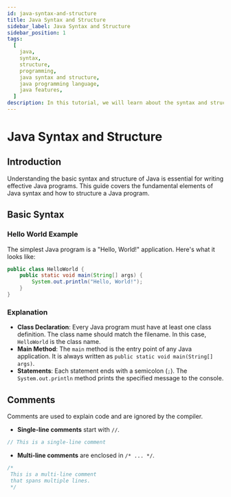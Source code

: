 ```yaml
---
id: java-syntax-and-structure
title: Java Syntax and Structure
sidebar_label: Java Syntax and Structure
sidebar_position: 1
tags:
  [
    java,
    syntax,
    structure,
    programming,
    java syntax and structure,
    java programming language,
    java features,
  ]
description: In this tutorial, we will learn about the syntax and structure of the Java programming language. We will learn about the basic structure of a Java program, Java syntax, and the rules that govern the Java programming language.
---
```


# Java Syntax and Structure

## Introduction

Understanding the basic syntax and structure of Java is essential for writing effective Java programs. This guide covers the fundamental elements of Java syntax and how to structure a Java program.

## Basic Syntax

### Hello World Example

The simplest Java program is a "Hello, World!" application. Here's what it looks like:

```java
public class HelloWorld {
    public static void main(String[] args) {
        System.out.println("Hello, World!");
    }
}
```

### Explanation

- **Class Declaration**: Every Java program must have at least one class definition. The class name should match the filename. In this case, `HelloWorld` is the class name.
- **Main Method**: The `main` method is the entry point of any Java application. It is always written as `public static void main(String[] args)`.
- **Statements**: Each statement ends with a semicolon (`;`). The `System.out.println` method prints the specified message to the console.

## Comments

Comments are used to explain code and are ignored by the compiler.

- **Single-line comments** start with `//`.

```java
// This is a single-line comment
```

- **Multi-line comments** are enclosed in `/* ... */`.

```java
/*
 This is a multi-line comment
 that spans multiple lines.
 */
```
